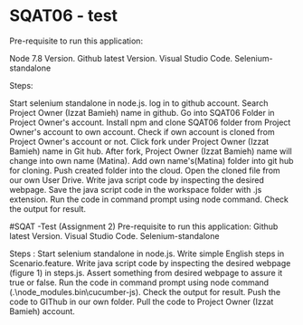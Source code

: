# SQAT06 - test
Pre-requisite to run this application:

Node 7.8 Version.
Github latest Version.
Visual Studio Code.
Selenium-standalone

Steps:

Start selenium standalone in node.js.
log in to github account.
Search Project Owner (Izzat Bamieh) name in github.
Go into SQAT06 Folder in Project Owner's account.
Install npm and clone SQAT06 folder from Project Owner's account to own account.
Check if own account is cloned from Project Owner's account or not.
Click fork under Project Owner (Izzat Bamieh) name in Git hub.
After fork, Project Owner (Izzat Bamieh) name will change into own name (Matina).
Add own name's(Matina) folder into git hub for cloning.
Push created folder into the cloud.
Open the cloned file from our own User Drive.
Write java script code by inspecting the desired webpage.
Save the java script code in the workspace folder with .js extension.
Run the code in command prompt using node command.
Check the output for result.

#SQAT -Test (Assignment 2)
Pre-requisite to run this application:
Github latest Version.
Visual Studio Code.
Selenium-standalone

Steps :
Start selenium standalone in node.js.
Write simple English steps in Scenario.feature.
Write java script code by inspecting the desired webpage (figure 1) in steps.js.
Assert something from desired webpage to assure it true or false.
Run the code in command prompt using node command (.\node_modules\.bin\cucumber-js).
Check the output for result.
Push the code to GIThub in our own folder.
Pull the code to Project Owner (Izzat Bamieh) account.


